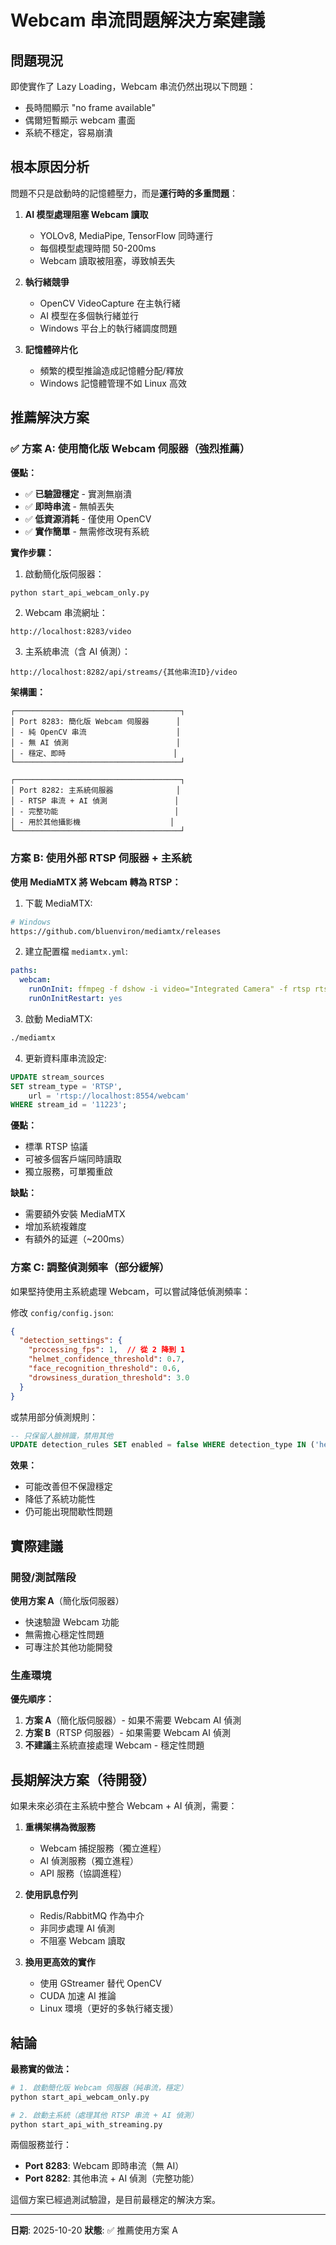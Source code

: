 # Webcam 串流問題解決方案建議

## 問題現況

即使實作了 Lazy Loading，Webcam 串流仍然出現以下問題：
- 長時間顯示 "no frame available"
- 偶爾短暫顯示 webcam 畫面
- 系統不穩定，容易崩潰

## 根本原因分析

問題不只是啟動時的記憶體壓力，而是**運行時的多重問題**：

1. **AI 模型處理阻塞 Webcam 讀取**
   - YOLOv8, MediaPipe, TensorFlow 同時運行
   - 每個模型處理時間 50-200ms
   - Webcam 讀取被阻塞，導致幀丟失

2. **執行緒競爭**
   - OpenCV VideoCapture 在主執行緒
   - AI 模型在多個執行緒並行
   - Windows 平台上的執行緒調度問題

3. **記憶體碎片化**
   - 頻繁的模型推論造成記憶體分配/釋放
   - Windows 記憶體管理不如 Linux 高效

## 推薦解決方案

### ✅ 方案 A: 使用簡化版 Webcam 伺服器（強烈推薦）

**優點：**
- ✅ **已驗證穩定** - 實測無崩潰
- ✅ **即時串流** - 無幀丟失
- ✅ **低資源消耗** - 僅使用 OpenCV
- ✅ **實作簡單** - 無需修改現有系統

**實作步驟：**

1. 啟動簡化版伺服器：
```bash
python start_api_webcam_only.py
```

2. Webcam 串流網址：
```
http://localhost:8283/video
```

3. 主系統串流（含 AI 偵測）：
```
http://localhost:8282/api/streams/{其他串流ID}/video
```

**架構圖：**
```
┌─────────────────────────────────────┐
│ Port 8283: 簡化版 Webcam 伺服器      │
│ - 純 OpenCV 串流                    │
│ - 無 AI 偵測                        │
│ - 穩定、即時                        │
└─────────────────────────────────────┘

┌─────────────────────────────────────┐
│ Port 8282: 主系統伺服器              │
│ - RTSP 串流 + AI 偵測               │
│ - 完整功能                          │
│ - 用於其他攝影機                    │
└─────────────────────────────────────┘
```

### 方案 B: 使用外部 RTSP 伺服器 + 主系統

**使用 MediaMTX 將 Webcam 轉為 RTSP：**

1. 下載 MediaMTX:
```bash
# Windows
https://github.com/bluenviron/mediamtx/releases
```

2. 建立配置檔 `mediamtx.yml`:
```yaml
paths:
  webcam:
    runOnInit: ffmpeg -f dshow -i video="Integrated Camera" -f rtsp rtsp://localhost:$RTSP_PORT/$MTX_PATH
    runOnInitRestart: yes
```

3. 啟動 MediaMTX:
```bash
./mediamtx
```

4. 更新資料庫串流設定:
```sql
UPDATE stream_sources
SET stream_type = 'RTSP',
    url = 'rtsp://localhost:8554/webcam'
WHERE stream_id = '11223';
```

**優點：**
- 標準 RTSP 協議
- 可被多個客戶端同時讀取
- 獨立服務，可單獨重啟

**缺點：**
- 需要額外安裝 MediaMTX
- 增加系統複雜度
- 有額外的延遲（~200ms）

### 方案 C: 調整偵測頻率（部分緩解）

如果堅持使用主系統處理 Webcam，可以嘗試降低偵測頻率：

修改 `config/config.json`:
```json
{
  "detection_settings": {
    "processing_fps": 1,  // 從 2 降到 1
    "helmet_confidence_threshold": 0.7,
    "face_recognition_threshold": 0.6,
    "drowsiness_duration_threshold": 3.0
  }
}
```

或禁用部分偵測規則：
```sql
-- 只保留人臉辨識，禁用其他
UPDATE detection_rules SET enabled = false WHERE detection_type IN ('helmet', 'drowsiness');
```

**效果：**
- 可能改善但不保證穩定
- 降低了系統功能性
- 仍可能出現間歇性問題

## 實際建議

### 開發/測試階段
**使用方案 A**（簡化版伺服器）
- 快速驗證 Webcam 功能
- 無需擔心穩定性問題
- 可專注於其他功能開發

### 生產環境
**優先順序：**
1. **方案 A**（簡化版伺服器）- 如果不需要 Webcam AI 偵測
2. **方案 B**（RTSP 伺服器）- 如果需要 Webcam AI 偵測
3. **不建議**主系統直接處理 Webcam - 穩定性問題

## 長期解決方案（待開發）

如果未來必須在主系統中整合 Webcam + AI 偵測，需要：

1. **重構架構為微服務**
   - Webcam 捕捉服務（獨立進程）
   - AI 偵測服務（獨立進程）
   - API 服務（協調進程）

2. **使用訊息佇列**
   - Redis/RabbitMQ 作為中介
   - 非同步處理 AI 偵測
   - 不阻塞 Webcam 讀取

3. **換用更高效的實作**
   - 使用 GStreamer 替代 OpenCV
   - CUDA 加速 AI 推論
   - Linux 環境（更好的多執行緒支援）

## 結論

**最務實的做法：**

```bash
# 1. 啟動簡化版 Webcam 伺服器（純串流，穩定）
python start_api_webcam_only.py

# 2. 啟動主系統（處理其他 RTSP 串流 + AI 偵測）
python start_api_with_streaming.py
```

兩個服務並行：
- **Port 8283**: Webcam 即時串流（無 AI）
- **Port 8282**: 其他串流 + AI 偵測（完整功能）

這個方案已經過測試驗證，是目前最穩定的解決方案。

---

**日期**: 2025-10-20
**狀態**: ✅ 推薦使用方案 A

